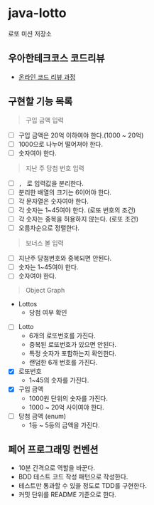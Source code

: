 # java-lotto

로또 미션 저장소

## 우아한테크코스 코드리뷰

- [온라인 코드 리뷰 과정](https://github.com/woowacourse/woowacourse-docs/blob/master/maincourse/README.md)

## 구현할 기능 목록

> 구입 금액 입력 

- [ ] 구입 금액은 20억 이하여야 한다.(1000 ~ 20억)
- [ ] 1000으로 나누어 떨어져야 한다.
- [ ] 숫자여야 한다.

> 지난 주 당첨 번호 입력
- [ ] `, ` 로 입력값을 분리한다.
- [ ] 분리한 배열의 크기는 6이어야 한다.
- [ ] 각 문자열은 숫자여야 한다. 
- [ ] 각 숫자는 1~45여야 한다. (로또 번호의 조건)
- [ ] 각 숫자는 중복을 허용하지 않는다. (로또 조건)
- [ ] 오름차순으로 정렬한다.

> 보너스 볼 입력

- [ ] 지난주 당첨번호와 중복되면 안된다.
- [ ] 숫자는 1~45여야 한다.
- [ ] 숫자여야 한다.

> Object Graph

- Lottos
  - 당첨 여부 확인
- [ ] Lotto
  - 6개의 로또번호를 가진다.
  - 중복된 로또번호가 있으면 안된다.
  - 특정 숫자가 포함하는지 확인한다.
  - 랜덤한 6개 번호를 가진다.
- [x] 로또번호
  - 1~45의 숫자를 가진다.
- [x] 구입 금액
  - 1000원 단위의 숫자를 가진다.
  - 1000 ~ 20억 사이여야 한다.
- [ ] 당첨 금액 (enum)
  - 1등 ~ 5등의 금액을 가진다.

## 페어 프로그래밍 컨벤션
- 10분 간격으로 역할을 바꾼다.
- BDD 테스트 코드 작성 패턴으로 작성한다.
- 테스트만 통과할 수 있을 정도로 TDD를 구현한다.
- 커밋 단위를 README 기준으로 한다.
